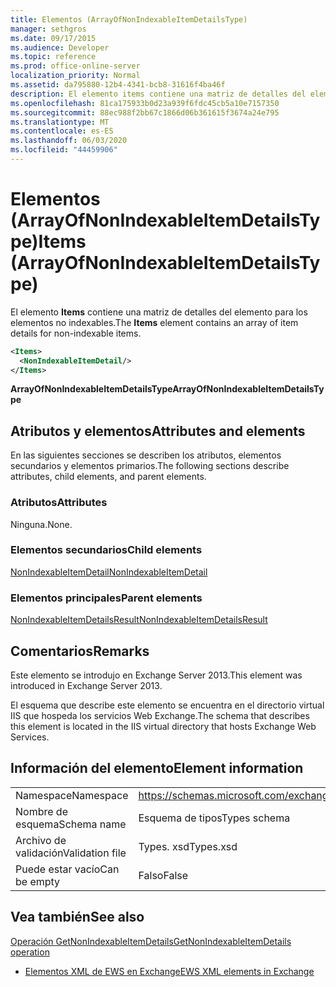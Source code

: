 ```yaml
---
title: Elementos (ArrayOfNonIndexableItemDetailsType)
manager: sethgros
ms.date: 09/17/2015
ms.audience: Developer
ms.topic: reference
ms.prod: office-online-server
localization_priority: Normal
ms.assetid: da795880-12b4-4341-bcb8-31616f4ba46f
description: El elemento items contiene una matriz de detalles del elemento para los elementos no indexables.
ms.openlocfilehash: 81ca175933b0d23a939f6fdc45cb5a10e7157350
ms.sourcegitcommit: 88ec988f2bb67c1866d06b361615f3674a24e795
ms.translationtype: MT
ms.contentlocale: es-ES
ms.lasthandoff: 06/03/2020
ms.locfileid: "44459906"
---
```

# <a name="items-arrayofnonindexableitemdetailstype"></a><span data-ttu-id="30c0d-103">Elementos (ArrayOfNonIndexableItemDetailsType)</span><span class="sxs-lookup"><span data-stu-id="30c0d-103">Items (ArrayOfNonIndexableItemDetailsType)</span></span>

<span data-ttu-id="30c0d-104">El elemento **Items** contiene una matriz de detalles del elemento para los elementos no indexables.</span><span class="sxs-lookup"><span data-stu-id="30c0d-104">The **Items** element contains an array of item details for non-indexable items.</span></span> 
  
```XML
<Items>
  <NonIndexableItemDetail/>
</Items>
```

 <span data-ttu-id="30c0d-105">**ArrayOfNonIndexableItemDetailsType**</span><span class="sxs-lookup"><span data-stu-id="30c0d-105">**ArrayOfNonIndexableItemDetailsType**</span></span>
## <a name="attributes-and-elements"></a><span data-ttu-id="30c0d-106">Atributos y elementos</span><span class="sxs-lookup"><span data-stu-id="30c0d-106">Attributes and elements</span></span>

<span data-ttu-id="30c0d-107">En las siguientes secciones se describen los atributos, elementos secundarios y elementos primarios.</span><span class="sxs-lookup"><span data-stu-id="30c0d-107">The following sections describe attributes, child elements, and parent elements.</span></span>
  
### <a name="attributes"></a><span data-ttu-id="30c0d-108">Atributos</span><span class="sxs-lookup"><span data-stu-id="30c0d-108">Attributes</span></span>

<span data-ttu-id="30c0d-109">Ninguna.</span><span class="sxs-lookup"><span data-stu-id="30c0d-109">None.</span></span>
  
### <a name="child-elements"></a><span data-ttu-id="30c0d-110">Elementos secundarios</span><span class="sxs-lookup"><span data-stu-id="30c0d-110">Child elements</span></span>

[<span data-ttu-id="30c0d-111">NonIndexableItemDetail</span><span class="sxs-lookup"><span data-stu-id="30c0d-111">NonIndexableItemDetail</span></span>](nonindexableitemdetail.md)
  
### <a name="parent-elements"></a><span data-ttu-id="30c0d-112">Elementos principales</span><span class="sxs-lookup"><span data-stu-id="30c0d-112">Parent elements</span></span>

[<span data-ttu-id="30c0d-113">NonIndexableItemDetailsResult</span><span class="sxs-lookup"><span data-stu-id="30c0d-113">NonIndexableItemDetailsResult</span></span>](nonindexableitemdetailsresult.md)
  
## <a name="remarks"></a><span data-ttu-id="30c0d-114">Comentarios</span><span class="sxs-lookup"><span data-stu-id="30c0d-114">Remarks</span></span>

<span data-ttu-id="30c0d-115">Este elemento se introdujo en Exchange Server 2013.</span><span class="sxs-lookup"><span data-stu-id="30c0d-115">This element was introduced in Exchange Server 2013.</span></span>
  
<span data-ttu-id="30c0d-116">El esquema que describe este elemento se encuentra en el directorio virtual IIS que hospeda los servicios Web Exchange.</span><span class="sxs-lookup"><span data-stu-id="30c0d-116">The schema that describes this element is located in the IIS virtual directory that hosts Exchange Web Services.</span></span>
  
## <a name="element-information"></a><span data-ttu-id="30c0d-117">Información del elemento</span><span class="sxs-lookup"><span data-stu-id="30c0d-117">Element information</span></span>

|||
|:-----|:-----|
|<span data-ttu-id="30c0d-118">Namespace</span><span class="sxs-lookup"><span data-stu-id="30c0d-118">Namespace</span></span>  <br/> |https://schemas.microsoft.com/exchange/services/2006/types  <br/> |
|<span data-ttu-id="30c0d-119">Nombre de esquema</span><span class="sxs-lookup"><span data-stu-id="30c0d-119">Schema name</span></span>  <br/> |<span data-ttu-id="30c0d-120">Esquema de tipos</span><span class="sxs-lookup"><span data-stu-id="30c0d-120">Types schema</span></span>  <br/> |
|<span data-ttu-id="30c0d-121">Archivo de validación</span><span class="sxs-lookup"><span data-stu-id="30c0d-121">Validation file</span></span>  <br/> |<span data-ttu-id="30c0d-122">Types. xsd</span><span class="sxs-lookup"><span data-stu-id="30c0d-122">Types.xsd</span></span>  <br/> |
|<span data-ttu-id="30c0d-123">Puede estar vacío</span><span class="sxs-lookup"><span data-stu-id="30c0d-123">Can be empty</span></span>  <br/> |<span data-ttu-id="30c0d-124">Falso</span><span class="sxs-lookup"><span data-stu-id="30c0d-124">False</span></span>  <br/> |
   
## <a name="see-also"></a><span data-ttu-id="30c0d-125">Vea también</span><span class="sxs-lookup"><span data-stu-id="30c0d-125">See also</span></span>



[<span data-ttu-id="30c0d-126">Operación GetNonIndexableItemDetails</span><span class="sxs-lookup"><span data-stu-id="30c0d-126">GetNonIndexableItemDetails operation</span></span>](getnonindexableitemdetails-operation.md)


- [<span data-ttu-id="30c0d-127">Elementos XML de EWS en Exchange</span><span class="sxs-lookup"><span data-stu-id="30c0d-127">EWS XML elements in Exchange</span></span>](ews-xml-elements-in-exchange.md)

